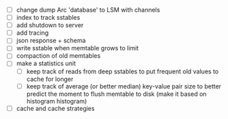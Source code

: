 - [ ] change dump Arc 'database' to LSM with channels
- [ ] index to track sstables
- [ ] add shutdown to server
- [ ] add tracing
- [ ] json response + schema
- [ ] write sstable when memtable grows to limit
- [ ] compaction of old memtables
- [ ] make a statistics unit
  - [ ] keep track of reads from deep sstables to put frequent old values to cache for longer
  - [ ] keep track of average (or better median) key-value pair size to better predict the moment to flush memtable to disk (make it based on histogram histogram)
- [ ] cache and cache strategies
